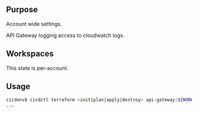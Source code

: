 ## Purpose
Account wide settings.

API Gateway logging access to cloudwatch logs.

## Workspaces
This state is per-account.

## Usage
```bash
cicdenv$ cicdctl terraform <init|plan|apply|destroy> api-gateway:${WORKSPACE}
...
```
